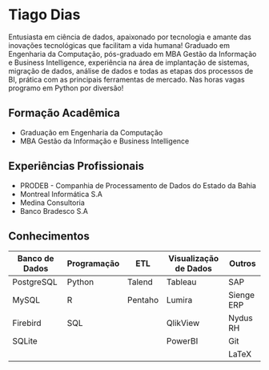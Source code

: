 # Tiago Dias

Entusiasta em ciência de dados, apaixonado por tecnologia e amante das inovações tecnológicas que facilitam a vida humana! Graduado em Engenharia da Computação, pós-graduado em MBA Gestão da Informação e Business Intelligence, experiência na área de implantação de sistemas, migração de dados, análise de dados e todas as etapas dos processos de BI, prática com as principais ferramentas de mercado. Nas horas vagas programo em Python por diversão!

## Formação Acadêmica

* Graduação em Engenharia da Computação
* MBA Gestão da Informação e Business Intelligence

## Experiências Profissionais

* PRODEB - Companhia de Processamento de Dados do Estado da Bahia
* Montreal Informática S.A
* Medina Consultoria
* Banco Bradesco S.A

## Conhecimentos

Banco de Dados | Programação |   ETL   | Visualização de Dados | Outros
-------------- | ----------- | --------| --------------------- | ------
PostgreSQL     | Python      | Talend  | Tableau               | SAP
MySQL          | R           | Pentaho | Lumira                | Sienge ERP
Firebird       | SQL         |         | QlikView              | Nydus RH
SQLite         |             |         | PowerBI               | Git
               |             |         |                       | LaTeX
